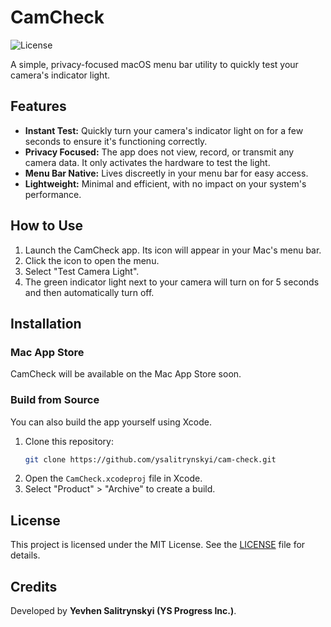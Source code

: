 # CamCheck

![License](https://img.shields.io/badge/license-MIT-blue.svg)

A simple, privacy-focused macOS menu bar utility to quickly test your camera's indicator light.

## Features

- **Instant Test:** Quickly turn your camera's indicator light on for a few seconds to ensure it's functioning correctly.
- **Privacy Focused:** The app does not view, record, or transmit any camera data. It only activates the hardware to test the light.
- **Menu Bar Native:** Lives discreetly in your menu bar for easy access.
- **Lightweight:** Minimal and efficient, with no impact on your system's performance.

## How to Use

1.  Launch the CamCheck app. Its icon will appear in your Mac's menu bar.
2.  Click the icon to open the menu.
3.  Select "Test Camera Light".
4.  The green indicator light next to your camera will turn on for 5 seconds and then automatically turn off.

## Installation

### Mac App Store

CamCheck will be available on the Mac App Store soon.

### Build from Source

You can also build the app yourself using Xcode.

1.  Clone this repository:
    ```sh
    git clone https://github.com/ysalitrynskyi/cam-check.git
    ```
2.  Open the `CamCheck.xcodeproj` file in Xcode.
3.  Select "Product" > "Archive" to create a build.

## License

This project is licensed under the MIT License. See the [LICENSE](LICENSE) file for details.

## Credits

Developed by **Yevhen Salitrynskyi (YS Progress Inc.)**.
